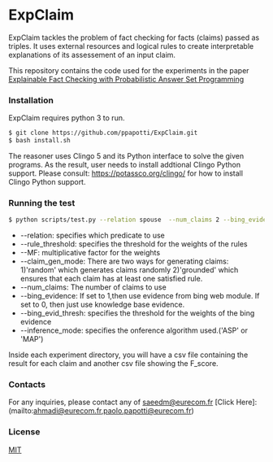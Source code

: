 # ExpClaim


ExpClaim tackles the problem of fact checking for facts (claims) passed as triples.
It uses external resources and logical rules to create interpretable explanations of its assessement of an input claim.

This repository contains the code used for the experiments in the paper [Explainable Fact Checking with Probabilistic Answer Set Programming](https://arxiv.org/abs/1906.09198)

### Installation

ExpClaim requires python 3 to run.


```sh
$ git clone https://github.com/ppapotti/ExpClaim.git
$ bash install.sh
```
The reasoner uses Clingo 5 and its Python interface to solve the given programs. As the result, user needs to install addtional Clingo Python support. Please consult: https://potassco.org/clingo/ for how to install Clingo Python support.




### Running the test
```sh
$ python scripts/test.py --relation spouse  --num_claims 2 --bing_evidence 0 --inference_mode 'ASP'
```
* --relation: specifies which predicate to use
* --rule_threshold: specifies the threshold for the weights of the rules
* --MF: multiplicative factor for the weights
* --claim_gen_mode: There are two ways for generating claims: 1)'random' which generates claims randomly 2)'grounded' which ensures that each claim has at least one satisfied rule.
* --num_claims: The number of claims to use
* --bing_evidence: If set to 1,then use evidence from bing web module. If set to 0, then just use knowledge base evidence.
* --bing_evid_thresh: specifies the threshold for the weights of the bing evidence
* --inference_mode: specifies the onference algorithm used.('ASP' or 'MAP')

Inside each experiment directory, you will have a csv file containing the result for each claim and another csv file showing the F_score.

### Contacts

For any inquiries, please contact any of
<saeedm@eurecom.fr>
[Click Here]:(mailto:ahmadi@eurecom.fr,paolo.papotti@eurecom.fr)

### License
[MIT](https://choosealicense.com/licenses/mit/)





